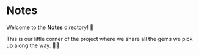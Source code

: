 # Notes

Welcome to the **Notes** directory! 🎉

This is our little corner of the project where we share all the gems we pick up
along the way. 🧠✨
